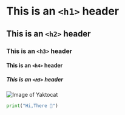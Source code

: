 # This is an `<h1>` header
## This is an `<h2>` header
### This is an `<h3>` header
#### This is an `<h4>` header
##### This is an `<h5>` header

![Image of Yaktocat](https://octodex.github.com/images/yaktocat.png)

``` python
print("Hi,There 👋")

```
